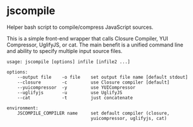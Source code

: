 jscompile
=========
Helper bash script to compile/compress JavaScript sources.

This is a simple front-end wrapper that calls Closure Compiler, YUI
Compressor, UglifyJS, or cat. The main benefit is a unified command
line and ability to specify multiple input source files.

    usage: jscompile [options] infile [infile2 ...]
    
    options:
        --output file    -o file    set output file name [default stdout]
        --closure        -c         use Closure compiler [default]
        --yuicompressor  -y         use YUICompressor
        --uglifyjs       -u         use UglifyJS
        --cat            -t         just concatenate
    
    environment:
        JSCOMPILE_COMPILER name     set default compiler (closure,
                                    yuicompressor, uglifyjs, cat)
